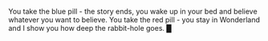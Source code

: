You take the blue pill - the story ends, you wake up in your bed and believe whatever you want to believe.
You take the red pill - you stay in Wonderland and I show you how deep the rabbit-hole goes.
█
